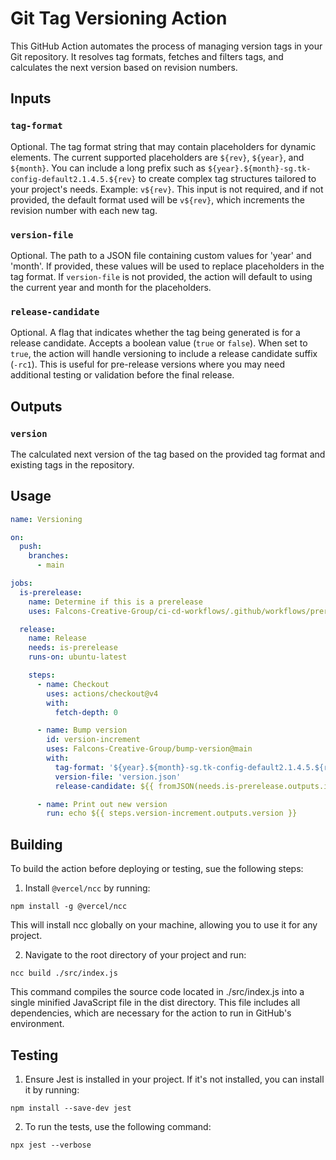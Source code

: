 # Git Tag Versioning Action

This GitHub Action automates the process of managing version tags in your Git repository. It resolves tag formats, fetches and filters tags, and calculates the next version based on revision numbers.

## Inputs

### `tag-format`

Optional. The tag format string that may contain placeholders for dynamic elements. The current supported placeholders are `${rev}`, `${year}`, and `${month}`. You can include a long prefix such as `${year}.${month}-sg.tk-config-default2.1.4.5.${rev}` to create complex tag structures tailored to your project's needs. Example: `v${rev}`. This input is not required, and if not provided, the default format used will be `v${rev}`, which increments the revision number with each new tag.

### `version-file`

Optional. The path to a JSON file containing custom values for 'year' and 'month'. If provided, these values will be used to replace placeholders in the tag format. If `version-file` is not provided, the action will default to using the current year and month for the placeholders.

### `release-candidate`

Optional. A flag that indicates whether the tag being generated is for a release candidate. Accepts a boolean value (`true` or `false`). When set to `true`, the action will handle versioning to include a release candidate suffix (`-rc1`). This is useful for pre-release versions where you may need additional testing or validation before the final release.

## Outputs

### `version`

The calculated next version of the tag based on the provided tag format and existing tags in the repository.

## Usage

```yaml
name: Versioning

on:
  push:
    branches:
      - main

jobs:
  is-prerelease:
    name: Determine if this is a prerelease
    uses: Falcons-Creative-Group/ci-cd-workflows/.github/workflows/prerelease-check.yml@main

  release:
    name: Release
    needs: is-prerelease
    runs-on: ubuntu-latest

    steps:
      - name: Checkout
        uses: actions/checkout@v4
        with:
          fetch-depth: 0

      - name: Bump version
        id: version-increment
        uses: Falcons-Creative-Group/bump-version@main
        with:
          tag-format: '${year}.${month}-sg.tk-config-default2.1.4.5.${rev}'
          version-file: 'version.json'
          release-candidate: ${{ fromJSON(needs.is-prerelease.outputs.is-prerelease) }}

      - name: Print out new version
        run: echo ${{ steps.version-increment.outputs.version }}
```

## Building

To build the action before deploying or testing, sue the following steps:

1. Install `@vercel/ncc` by running:

```
npm install -g @vercel/ncc
```
This will install ncc globally on your machine, allowing you to use it for any project.

2. Navigate to the root directory of your project and run:

```
ncc build ./src/index.js
```
This command compiles the source code located in ./src/index.js into a single minified JavaScript file in the dist directory. This file includes all dependencies, which are necessary for the action to run in GitHub's environment.

## Testing

1. Ensure Jest is installed in your project. If it's not installed, you can install it by running:

```
npm install --save-dev jest
```

2. To run the tests, use the following command:

```
npx jest --verbose
```